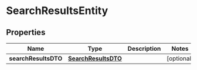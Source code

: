 
# SearchResultsEntity

## Properties
Name | Type | Description | Notes
------------ | ------------- | ------------- | -------------
**searchResultsDTO** | [**SearchResultsDTO**](SearchResultsDTO.md) |  |  [optional]



